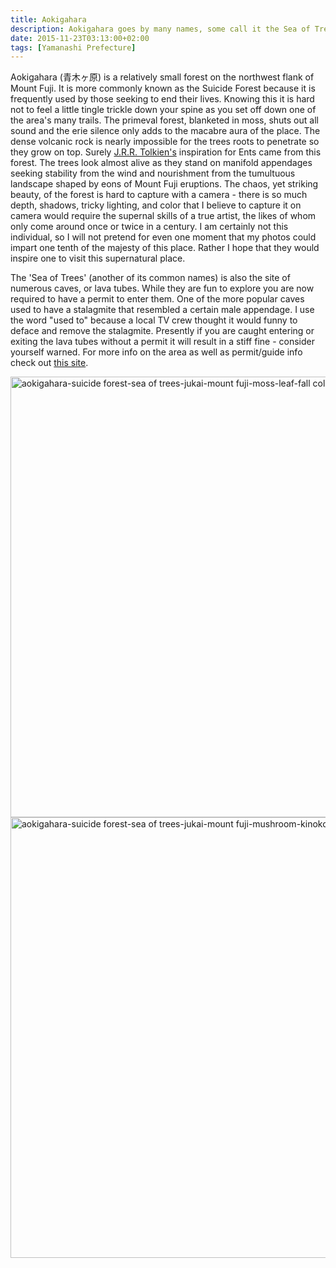 ```yaml
---
title: Aokigahara
description: Aokigahara goes by many names, some call it the Sea of Trees others Suicide Forest. Located on the flank of Mount Fuji it is a place of mysterious beauty...
date: 2015-11-23T03:13:00+02:00
tags: [Yamanashi Prefecture]
---
```

<div class="text-lg mt-2">
<p class="mb-2">Aokigahara (青木ヶ原) is a relatively small forest on the northwest flank of Mount Fuji. It is more commonly known as the Suicide Forest because it is frequently used by those seeking to end their lives. Knowing this it is hard not to feel a little tingle trickle down your spine as you set off down one of the area's many trails. The primeval forest, blanketed in moss, shuts out all sound and the erie silence only adds to the macabre aura of the place. The dense volcanic rock is nearly impossible for the trees roots to penetrate so they grow on top. Surely <a href="https://www.fallfishtenkara.com/silver-week-tenkara/" target="_blank" rel="noopener noreferrer">J.R.R. Tolkien's</a> inspiration for Ents came from this forest. The trees look almost alive as they stand on manifold appendages seeking stability from the wind and nourishment from the tumultuous landscape shaped by eons of Mount Fuji eruptions. The chaos, yet striking beauty, of the forest is hard to capture with a camera - there is so much depth, shadows, tricky lighting, and color that I believe to capture it on camera would require the supernal skills of a true artist, the likes of whom only come around once or twice in a century. I am certainly not this individual, so I will not pretend for even one moment that my photos could impart one tenth of the majesty of this place. Rather I hope that they would inspire one to visit this supernatural place.</p>



<p class="mt-2 mb-2">The 'Sea of Trees' (another of its common names) is also the site of numerous caves, or lava tubes. While they are fun to explore you are now required to have a permit to enter them. One of the more popular caves used to have a stalagmite that resembled a certain male appendage. I use the word "used to" because a local TV crew thought it would funny to deface and remove the stalagmite. Presently if you are caught entering or exiting the lava tubes without a permit it will result in a stiff fine - consider yourself warned. For more info on the area as well as permit/guide info check out <a href="https://web-japan.org/niponica/niponica13/en/feature/feature04.html" target="_blank" rel="noopener noreferrer">this site</a>.</p>



<a href="https://www.fallfishtenkara.com/wp-content/uploads/2015/11/aokigahara-suicide-forest-sea-of-trees-jukai-mount-fuji-moss-leaf-fall-colors.jpg"><img class="size-large wp-image-2388 aligncenter" src="https://www.fallfishtenkara.com/wp-content/uploads/2015/11/aokigahara-suicide-forest-sea-of-trees-jukai-mount-fuji-moss-leaf-fall-colors-1024x768.jpg" alt="aokigahara-suicide forest-sea of trees-jukai-mount fuji-moss-leaf-fall colors" width="940" height="705" /></a> <a href="https://www.fallfishtenkara.com/wp-content/uploads/2015/11/aokigahara-suicide-forest-sea-of-trees-jukai-mount-fuji-mushroom-kinoko.jpg"><img class="size-large wp-image-2389 aligncenter" src="https://www.fallfishtenkara.com/wp-content/uploads/2015/11/aokigahara-suicide-forest-sea-of-trees-jukai-mount-fuji-mushroom-kinoko-1024x768.jpg" alt="aokigahara-suicide forest-sea of trees-jukai-mount fuji-mushroom-kinoko" width="940" height="705" /></a></p>

<img class="w-8/12 rounded-lg shadow-lg mx-auto" src="" alt="" />
</div>